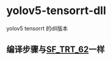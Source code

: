 # yolov5-tensorrt-dll
 yolov5 tensorrt 的dll版本

## 编译步骤与[SF_TRT_62](https://github.com/AMXZzzz/SF_TRT_62)一样
